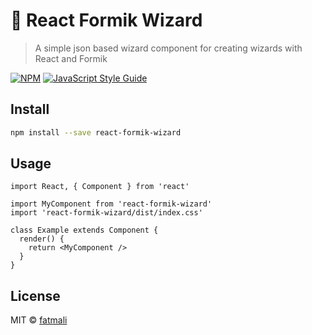 # 🧙 React Formik Wizard

> A simple json based wizard component for creating wizards with React and Formik

[![NPM](https://img.shields.io/npm/v/react-formik-wizard.svg)](https://www.npmjs.com/package/react-formik-wizard) [![JavaScript Style Guide](https://img.shields.io/badge/code_style-standard-brightgreen.svg)](https://standardjs.com)

## Install

```bash
npm install --save react-formik-wizard
```

## Usage

```tsx
import React, { Component } from 'react'

import MyComponent from 'react-formik-wizard'
import 'react-formik-wizard/dist/index.css'

class Example extends Component {
  render() {
    return <MyComponent />
  }
}
```

## License

MIT © [fatmali](https://github.com/fatmali)
